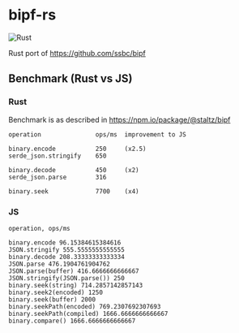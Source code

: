 # bipf-rs

![Rust](https://github.com/jerive/bipf-rs/workflows/Rust/badge.svg)

Rust port of https://github.com/ssbc/bipf

## Benchmark (Rust vs JS)


### Rust

Benchmark is as described in https://npm.io/package/@staltz/bipf

```
operation               ops/ms  improvement to JS

binary.encode           250     (x2.5)
serde_json.stringify    650

binary.decode           450     (x2)
serde_json.parse        316

binary.seek             7700    (x4)
```

### JS

```
operation, ops/ms

binary.encode 96.15384615384616
JSON.stringify 555.5555555555555
binary.decode 208.33333333333334
JSON.parse 476.1904761904762
JSON.parse(buffer) 416.6666666666667
JSON.stringify(JSON.parse()) 250
binary.seek(string) 714.2857142857143
binary.seek2(encoded) 1250
binary.seek(buffer) 2000
binary.seekPath(encoded) 769.2307692307693
binary.seekPath(compiled) 1666.6666666666667
binary.compare() 1666.6666666666667

```
